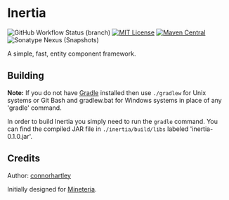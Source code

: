 Inertia
=======
![GitHub Workflow Status (branch)](https://img.shields.io/github/workflow/status/vectrix-space/inertia/build/master) 
[![MIT License](https://img.shields.io/badge/license-MIT-blue)](license.txt) 
[![Maven Central](https://img.shields.io/maven-central/v/space.vectrix.inertia/inertia-api?label=stable)](https://search.maven.org/search?q=g:space.vectrix.inertia%20AND%20a:inertia*)
![Sonatype Nexus (Snapshots)](https://img.shields.io/nexus/s/space.vectrix.inertia/inertia-api?label=dev&server=https%3A%2F%2Fs01.oss.sonatype.org)

A simple, fast, entity component framework.

## Building
__Note:__ If you do not have [Gradle] installed then use `./gradlew` for Unix systems or Git Bash and gradlew.bat for Windows systems in place of any 'gradle' command.

In order to build Inertia you simply need to run the `gradle` command. You can find the compiled JAR file in `./inertia/build/libs` labeled 'inertia-0.1.0.jar'.

## Credits
Author: [connorhartley]

Initially designed for [Mineteria](https://mineteria.com/).

[Gradle]: https://www.gradle.org/

[connorhartley]: https://github.com/connorhartley
